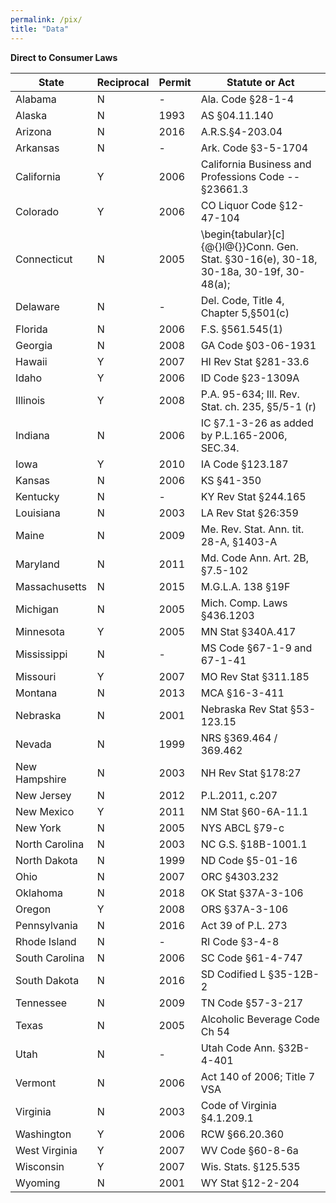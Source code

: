 ```yaml
---
permalink: /pix/
title: "Data"
---
```


**Direct to Consumer Laws**

| State          | Reciprocal | Permit | Statute or Act                                                                          |
|----------------|------------|--------|-----------------------------------------------------------------------------------------|
| Alabama        | N          | -      | Ala. Code §28-1-4                                                                       |
| Alaska         | N          | 1993   | AS §04.11.140                                                                           |
| Arizona        | N          | 2016   | A.R.S.§4-203.04                                                                         |
| Arkansas       | N          | -      | Ark. Code §3-5-1704                                                                     |
| California     | Y          | 2006   | California Business and Professions Code -- §23661.3                                    |
| Colorado       | Y          | 2006   | CO Liquor Code §12-47-104                                                               |
| Connecticut    | N          | 2005   | \begin{tabular}[c]{@{}l@{}}Conn. Gen. Stat. §30-16(e), 30-18, 30-18a, 30-19f, 30-48(a); |
| Delaware       | N          | -      | Del. Code, Title 4, Chapter 5,§501(c)                                                   |
| Florida        | N          | 2006   | F.S. §561.545(1)                                                                        |
| Georgia        | N          | 2008   | GA Code §03-06-1931                                                                     |
| Hawaii         | Y          | 2007   | HI Rev Stat §281-33.6                                                                   |
| Idaho          | Y          | 2006   | ID Code §23-1309A                                                                       |
| Illinois       | Y          | 2008   | P.A. 95-634; Ill. Rev. Stat. ch. 235, §5/5-1 (r)                                        |
| Indiana        | N          | 2006   | IC §7.1-3-26 as added by P.L.165-2006, SEC.34.                                          |
| Iowa           | Y          | 2010   | IA Code §123.187                                                                        |
| Kansas         | N          | 2006   | KS §41-350                                                                              |
| Kentucky       | N          | -      | KY Rev Stat §244.165                                                                    |
| Louisiana      | N          | 2003   | LA Rev Stat §26:359                                                                     |
| Maine          | N          | 2009   | Me. Rev. Stat. Ann. tit. 28-A, §1403-A                                                  |
| Maryland       | N          | 2011   | Md. Code Ann. Art. 2B, §7.5-102                                                         |
| Massachusetts  | N          | 2015   | M.G.L.A. 138 §19F                                                                       |
| Michigan       | N          | 2005   | Mich. Comp. Laws §436.1203                                                              |
| Minnesota      | Y          | 2005   | MN Stat §340A.417                                                                       |
| Mississippi    | N          | -      | MS Code §67-1-9 and 67-1-41                                                             |
| Missouri       | Y          | 2007   | MO Rev Stat §311.185                                                                    |
| Montana        | N          | 2013   | MCA §16-3-411                                                                           |
| Nebraska       | N          | 2001   | Nebraska Rev Stat §53-123.15                                                            |
| Nevada         | N          | 1999   | NRS §369.464 / 369.462                                                                  |
| New Hampshire  | N          | 2003   | NH Rev Stat §178:27                                                                     |
| New Jersey     | N          | 2012   | P.L.2011, c.207                                                                         |
| New Mexico     | Y          | 2011   | NM Stat §60-6A-11.1                                                                     |
| New York       | N          | 2005   | NYS ABCL §79-c                                                                          |
| North Carolina | N          | 2003   | NC G.S. §18B-1001.1                                                                     |
| North Dakota   | N          | 1999   | ND Code §5-01-16                                                                        |
| Ohio           | N          | 2007   | ORC §4303.232                                                                           |
| Oklahoma       | N          | 2018   | OK Stat §37A-3-106                                                                      |
| Oregon         | Y          | 2008   | ORS §37A-3-106                                                                          |
| Pennsylvania   | N          | 2016   | Act 39 of P.L. 273                                                                      |
| Rhode Island   | N          | -      | RI Code §3-4-8                                                                          |
| South Carolina | N          | 2006   | SC Code §61-4-747                                                                       |
| South Dakota   | N          | 2016   | SD Codified L §35-12B-2                                                                 |
| Tennessee      | N          | 2009   | TN Code §57-3-217                                                                       |
| Texas          | N          | 2005   | Alcoholic Beverage Code Ch 54                                                           |
| Utah           | N          | -      | Utah Code Ann. §32B-4-401                                                               |
| Vermont        | N          | 2006   | Act 140 of 2006; Title 7 VSA                                                            |
| Virginia       | N          | 2003   | Code of Virginia §4.1.209.1                                                             |
| Washington     | Y          | 2006   | RCW §66.20.360                                                                          |
| West Virginia  | Y          | 2007   | WV Code §60-8-6a                                                                        |
| Wisconsin      | Y          | 2007   | Wis. Stats. §125.535                                                                    |
| Wyoming        | N          | 2001   | WY Stat §12-2-204                                                                       |

